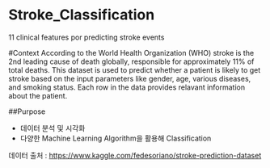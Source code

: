 # Stroke_Classification
11 clinical features por predicting stroke events  



#Context
According to the World Health Organization (WHO) stroke is the 2nd leading cause of death globally, responsible for approximately 11% of total deaths.
This dataset is used to predict whether a patient is likely to get stroke based on the input parameters like gender, age, various diseases, and smoking status. Each row in the data provides relavant information about the patient.  



##Purpose   
- 데이터 분석 및 시각화
- 다양한 Machine Learning Algorithm을 활용해 Classification   
  
  
 데이터 출처 : https://www.kaggle.com/fedesoriano/stroke-prediction-dataset
